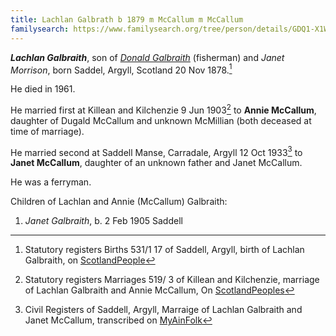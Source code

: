 ```yaml
---
title: Lachlan Galbrath b 1879 m McCallum m McCallum
familysearch: https://www.familysearch.org/tree/person/details/GDQ1-X1W
---
```

***Lachlan Galbraith***, son of *[Donald Galbraith](galbraith-donald-1848-morrison.md)* (fisherman) and *Janet Morrison*, born Saddel, Argyll, Scotland 20 Nov 1878.[^birth]

He died in 1961.

He married first at Killean and Kilchenzie 9 Jun 1903[^marriage1] to **Annie McCallum**, daughter of Dugald McCallum and unknown McMillian (both deceased at time of marriage).

He married second at Saddell Manse, Carradale, Argyll 12 Oct 1933[^marriage2] to **Janet McCallum**, daughter of an unknown father and Janet McCallum.

He was a ferryman.

Children of Lachlan and Annie (McCallum) Galbraith:

1. *Janet Galbraith*, b. 2 Feb 1905 Saddell

[^birth]: Statutory registers Births 531/1 17 of Saddell, Argyll, birth of Lachlan Galbraith, on [ScotlandPeople](https://www.scotlandspeople.gov.uk/view-image/nrs_stat_births/41469080)

[^marriage1]: Statutory registers Marriages 519/ 3 of Killean and Kilchenzie, marriage of Lachlan Galbraith and Annie McCallum, On [ScotlandPeoples](https://www.scotlandspeople.gov.uk/view-image/nrs_stat_marriages/2693426)

[^marriage2]: Civil Registers of Saddell, Argyll, Marraige of Lachlan Galbraith and Janet McCallum, transcribed on [MyAinFolk](https://www.myainfolk.ca/records/16042)

[^birth-janet]: Civil Registers of Saddell, Argyll, birth of Janet Galbraith on [MyAinFold](https://www.myainfolk.ca/records/18737)


